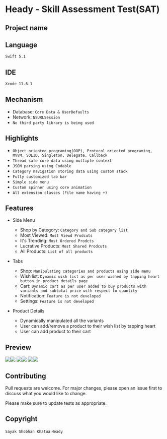 # Heady ​- ​Skill ​Assessment ​Test ​(SAT)

## Project name 

## Language 
```bash
Swift 5.1
```
## IDE  
```bash
Xcode 11.6.1
```

## Mechanism  

- Database: `Core Data & UserDefaults`
- Network: `NSURLSession`
- `No third party library is being used`

## Highlights  

- `Object oriented programing(OOP), Protocol oriented programing, MVVM, SOLID, Singleton, Delegate, Callback `
- `Thread safe core data using multiple context`
- `JSON parsing using Codable`
- `Category navigation storing data using custom stack`
- `Fully customized tab bar`
- `Simple side menu`
- `Custom spinner using core animation` 
- `All extension classes (File name having +)`

## Features

- Side Menu
  - Shop by Category: `Category and Sub category list`
  - Most Viewed: `Most Viewd Prodcuts`
  - It's Trending: `Most Ordered Prodcts`
  - Lucrative Products: `Most Shared Prodcuts`
  - All Products: `List of all products`

- Tabs
  - Shop: `Manipulating categories and products using side menu` 
  - Wish list: `Dynamic wish list as per user wished by tapping heart button in product details page`
  - Cart: `Dynamic cart as per user added to buy products with variants and subtotal price with respect to quantity`
  - Notification: `Feature is not developed`
  - Settings: `Feature is not developed`

- Product Details
  - Dynamically manipulated all the variants
  - User can add/remove a product to their wish list by tapping heart 
  - User can add product to their cart

## Preview

<img src="ScreenShots/shop.png"/><img src="ScreenShots/sidemenu.png"/>
<img src="ScreenShots/categories.png"/><img src="ScreenShots/productdetails.png"/>
<img src="ScreenShots/wishlist.png"/><img src="ScreenShots/mycart.png"/>


## Contributing
Pull requests are welcome. For major changes, please open an issue first to discuss what you would like to change.

Please make sure to update tests as appropriate.

## Copyright
`Sayak Shobhan Khatua` `Heady`
